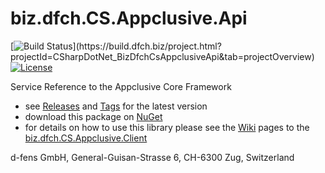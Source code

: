 # biz.dfch.CS.Appclusive.Api
[![Build Status](https://build.dfch.biz/app/rest/builds/buildType:(id:CSharpDotNet_BizDfchCsAppclusiveApi_Build)/statusIcon)](https://build.dfch.biz/project.html?projectId=CSharpDotNet_BizDfchCsAppclusiveApi&tab=projectOverview)
[![License](https://img.shields.io/badge/license-Apache%20License%202.0-blue.svg)](https://github.com/dfensgmbh/biz.dfch.CS.Appclusive.Api/blob/master/LICENSE)

Service Reference to the Appclusive Core Framework

* see [Releases](https://github.com/dfensgmbh/biz.dfch.CS.Appclusive.Api/releases) and [Tags](https://github.com/dfensgmbh/biz.dfch.CS.Appclusive.Api/tags) for the latest version
* download this package on [NuGet](https://www.nuget.org/packages/biz.dfch.CS.Appclusive.Api)
* for details on how to use this library please see the [Wiki](https://github.com/dfensgmbh/biz.dfch.PS.Appclusive.Client/wiki) pages to the [biz.dfch.CS.Appclusive.Client](https://github.com/dfensgmbh/biz.dfch.PS.Appclusive.Client)

d-fens GmbH, General-Guisan-Strasse 6, CH-6300 Zug, Switzerland

